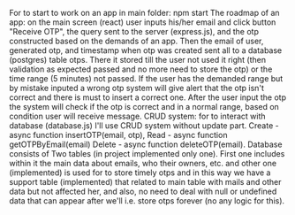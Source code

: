 For to start to work on an app in main folder: npm start
The roadmap of an app:
on the main screen (react) user inputs his/her email and click button "Receive OTP", the query sent to the server (express.js), 
and the otp constructed based on the demands of an app. Then the email of user, generated otp, and timestamp when otp was created
sent all to a database (postgres) table otps. There it stored till the user not used it right (then validation as expected passed and no more need to store the otp) 
or the time range (5 minutes) not passed. If the user has the demanded range but by mistake inputed a wrong otp system will give alert that the otp isn't correct and 
there is must to insert a correct one.
After the user input the otp the system will check if the otp is correct and in a normal range, based on condition user will receive message. 
CRUD system: for to interact with database (database.js) I'll use CRUD system without update part. Create - async function insertOTP(email, otp), Read - async function getOTPByEmail(email)
Delete - async function deleteOTP(email).
Database consists of Two tables (in project implemented only one). First one includes within it the main data about emails, who their owners, etc. 
and other one (implemented) is used for to store timely otps and in this way we have a support table (implemented) that related to main table with mails and other data
but not affected her, and also, no need to deal with null or undefined data that can appear after we'll i.e. store otps forever (no any logic for this).
